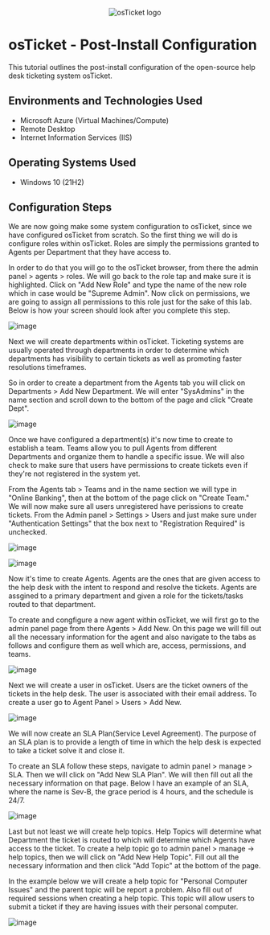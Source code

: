 <p align="center">
<img src="https://i.imgur.com/Clzj7Xs.png" alt="osTicket logo"/>
</p>

<h1>osTicket - Post-Install Configuration</h1>
This tutorial outlines the post-install configuration of the open-source help desk ticketing system osTicket.<br />


<h2>Environments and Technologies Used</h2>

- Microsoft Azure (Virtual Machines/Compute)
- Remote Desktop
- Internet Information Services (IIS)

<h2>Operating Systems Used </h2>

- Windows 10</b> (21H2)

<h2>Configuration Steps</h2>

We are now going make some system configuration to osTicket, since we have configured osTicket from scratch. So the first thing we will do is configure roles within osTicket. Roles are simply the permissions granted to Agents per Department that they have access to. 

In order to do that you will go to the osTicket browser, from there the admin panel > agents > roles. We will go back to the role tap and make sure it is highlighted. Click on "Add New Role" and type the name of the new role which in case would be "Supreme Admin". Now click on permissions, we are going to assign all permissions to this role just for the sake of this lab. Below is how your screen should look after you complete this step.

<p>
  
![image](https://github.com/user-attachments/assets/a9995dd5-05c6-4794-8251-612ff9d5a1cf)

</p>
<p>
Next we will create departments within osTicket. Ticketing systems are usually operated through departments in order to determine which departments has visibility to certain tickets as well as promoting faster resolutions timeframes. 
  
So in order to create a department from the Agents tab you will click on Departments > Add New Department. We will enter "SysAdmins" in the name section and scroll down to the bottom of the page and click "Create Dept".
  
</p>

![image](https://github.com/user-attachments/assets/29755da6-3e6f-4ac3-bf2a-8a69fed2b1e9)

</p>
<p>
Once we have configured a department(s) it's now time to create to establish a team. Teams allow you to pull Agents from different Departments and organize them to handle a specific issue. We will also check to make sure that users have permissions to create tickets even if they're not registered in the system yet.

From the Agents tab > Teams and in the name section we will type in "Online Banking", then at the bottom of the page click on "Create Team." We will now make sure all users unregistered have perissions to create tickets. From the Admin panel > Settings > Users and just make sure under "Authentication Settings" that the box next to "Registration Required" is unchecked.

</p>

![image](https://github.com/user-attachments/assets/7c7611ad-d5fe-4dfd-8170-2cfe51acc0bf)
</p>
<p>

![image](https://github.com/user-attachments/assets/66bae88b-5728-497a-bfae-22fc3922ed81)

Now it's time to create Agents. Agents are the ones that are given access to the help desk with the intent to respond and resolve the tickets. Agents are assgined to a primary department and given a role for the tickets/tasks routed to that department.

To create and congfigure a new agent within osTicket, we will first go to the admin panel page from there Agents > Add New. On this page we will fill out all the necessary information for the agent and also navigate to the tabs as follows and configure them as well which are, access, permissions, and teams.

</p>

![image](https://github.com/user-attachments/assets/754fb5e6-9c4b-4946-adaf-973647ae7998)

Next we will create a user in osTicket. Users are the ticket owners of the tickets in the help desk. The user is associated with their email address. To create a user go to Agent Panel > Users > Add New.

</p>

![image](https://github.com/user-attachments/assets/8d499319-f7cf-42ad-a16c-10863b7cb509)

We will now create an SLA Plan(Service Level Agreement). The purpose of an SLA plan is to provide a length of time in which the help desk is expected to take a ticket solve it and  close it.

To create an SLA follow these steps, navigate to admin panel > manage > SLA. Then we will click on "Add New SLA Plan". We will then fill out all the necessary information on that page. Below I have an example of an SLA, where the name is Sev-B, the grace period is 4 hours, and the schedule is 24/7.

</p>

![image](https://github.com/user-attachments/assets/262681b5-aaee-4733-a654-ceec7bdce1db)

Last but not least we will create help topics. Help Topics will determine what Department the ticket is routed to which will determine which Agents have access to the ticket. To create a help topic go to admin panel > manage -> help topics, then we will click on "Add New Help Topic". Fill out all the necessary information and then click "Add Topic" at the bottom of the page.

In the example below we will create a help topic for "Personal Computer Issues" and the parent topic will be report a problem. Also fill out of required sessions when creating a help topic. This topic will allow users to submit a ticket if they are having issues with their personal computer.

</p>

![image](https://github.com/user-attachments/assets/9d550c8a-7d94-4793-8bc4-af311e1ad276)

